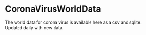 # CoronaVirusWorldData
The world data for corona virus is available here as a csv and sqlite. Updated daily with new data.

